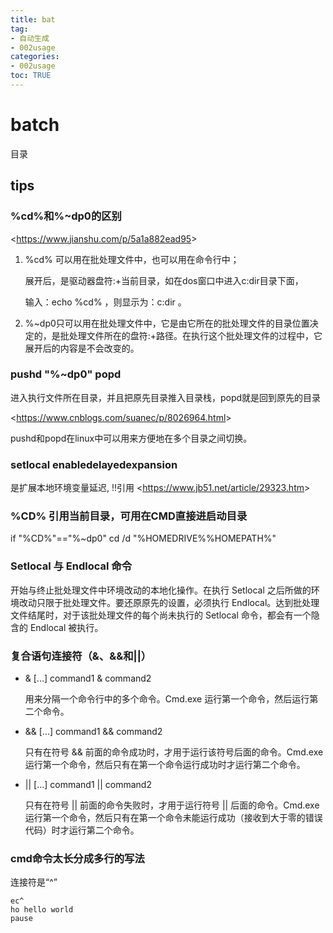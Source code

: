 ```yaml
---
title: bat
tag: 
- 自动生成
- 002usage
categories:
- 002usage
toc: TRUE
---
```

<h1 id="batch">batch</h1>
<div class="contents">
<p>目录</p>
</div>
<div class="section-numbering">

</div>
<h2 id="tips">tips</h2>
<h3 id="cd和dp0的区别">%cd%和%~dp0的区别</h3>
<p>&lt;<a href="https://www.jianshu.com/p/5a1a882ead95">https://www.jianshu.com/p/5a1a882ead95</a>&gt;</p>
<ol type="1">
<li><p>%cd% 可以用在批处理文件中，也可以用在命令行中；</p>
<p>展开后，是驱动器盘符:+当前目录，如在dos窗口中进入c:dir目录下面，</p>
<p>输入：echo %cd% ，则显示为：c:dir 。</p></li>
<li><p>%~dp0只可以用在批处理文件中，它是由它所在的批处理文件的目录位置决定的，是批处理文件所在的盘符:+路径。在执行这个批处理文件的过程中，它展开后的内容是不会改变的。</p></li>
</ol>
<h3 id="pushd-dp0-popd">pushd "%~dp0" popd</h3>
<p>进入执行文件所在目录，并且把原先目录推入目录栈，popd就是回到原先的目录</p>
<p>&lt;<a href="https://www.cnblogs.com/suanec/p/8026964.html">https://www.cnblogs.com/suanec/p/8026964.html</a>&gt;</p>
<p>pushd和popd在linux中可以用来方便地在多个目录之间切换。</p>
<h3 id="setlocal-enabledelayedexpansion">setlocal enabledelayedexpansion</h3>
<p>是扩展本地环境变量延迟, !!引用 &lt;<a href="https://www.jb51.net/article/29323.htm">https://www.jb51.net/article/29323.htm</a>&gt;</p>
<h3 id="cd-引用当前目录可用在cmd直接进启动目录">%CD% 引用当前目录，可用在CMD直接进启动目录</h3>
<p>if "%CD%"=="%~dp0" cd /d "%HOMEDRIVE%%HOMEPATH%"</p>
<h3 id="setlocal-与-endlocal-命令">Setlocal 与 Endlocal 命令</h3>
<p>开始与终止批处理文件中环境改动的本地化操作。在执行 Setlocal 之后所做的环境改动只限于批处理文件。要还原原先的设置，必须执行 Endlocal。达到批处理文件结尾时，对于该批处理文件的每个尚未执行的 Setlocal 命令，都会有一个隐含的 Endlocal 被执行。</p>
<h3 id="复合语句连接符和">复合语句连接符（&amp;、&amp;&amp;和||）</h3>
<ul>
<li><p>&amp; [...] command1 &amp; command2</p>
<p>用来分隔一个命令行中的多个命令。Cmd.exe 运行第一个命令，然后运行第二个命令。</p></li>
<li><p>&amp;&amp; [...] command1 &amp;&amp; command2</p>
<p>只有在符号 &amp;&amp; 前面的命令成功时，才用于运行该符号后面的命令。Cmd.exe 运行第一个命令，然后只有在第一个命令运行成功时才运行第二个命令。</p></li>
<li><p>|| [...] command1 || command2</p>
<p>只有在符号 || 前面的命令失败时，才用于运行符号 || 后面的命令。Cmd.exe 运行第一个命令，然后只有在第一个命令未能运行成功（接收到大于零的错误代码）时才运行第二个命令。</p></li>
</ul>
<h3 id="cmd命令太长分成多行的写法">cmd命令太长分成多行的写法</h3>
<p>连接符是“^”</p>
<pre><code>ec^
ho hello world
pause</code></pre>
